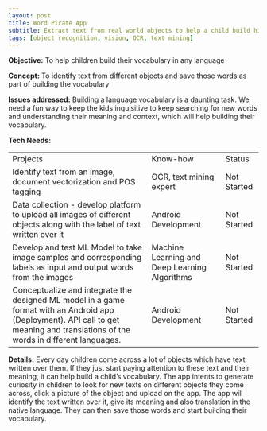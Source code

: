 ```yaml
---
layout: post
title: Word Pirate App
subtitle: Extract text from real world objects to help a child build his/her vocabulary
tags: [object recognition, vision, OCR, text mining]
---
```



**Objective:** To help children build their vocabulary in any language

**Concept:** To identify text from different objects and save those words as part of building the vocabulary 

**Issues addressed:** Building a language vocabulary is a daunting task. We need a fun way to keep the kids inquisitive to keep searching for new words and understanding their meaning and context, which will help building their vocabulary.

**Tech Needs:**

<table>
  <tr>
    <td>Projects</td>
    <td>Know-how</td>
    <td>Status</td>
  </tr>
  <tr>
    <td>Identify text from an image, document vectorization and POS tagging</td>
    <td>OCR, text mining expert</td>
    <td>Not Started</td>
  </tr>
  <tr>
    <td>Data collection - develop platform to upload all images of different objects along with the label of text written over it</td>
    <td>Android Development</td>
    <td>Not Started</td>
  </tr>
  <tr>
    <td>Develop and test ML Model to take image samples and corresponding labels as input and output words from the images</td>
    <td>Machine Learning and Deep Learning Algorithms</td>
    <td>Not Started</td>
  </tr>
  <tr>
    <td>Conceptualize and integrate the designed ML model in a game format with an Android app (Deployment). API call to get meaning and translations of the words in different languages.</td>
    <td>Android Development</td>
    <td>Not Started</td>
  </tr>
</table>


**Details:**
Every day children come across a lot of objects which have text written over them. If they just start paying attention to these text and their meaning, it can help build a child’s vocabulary. The app intents to generate curiosity in children to look for new texts on different objects they come across, click a picture of the object and upload on the app. The app will identify the text written over it, give its meaning and also translation in the native language. They can then save those words and start building their vocabulary. 
